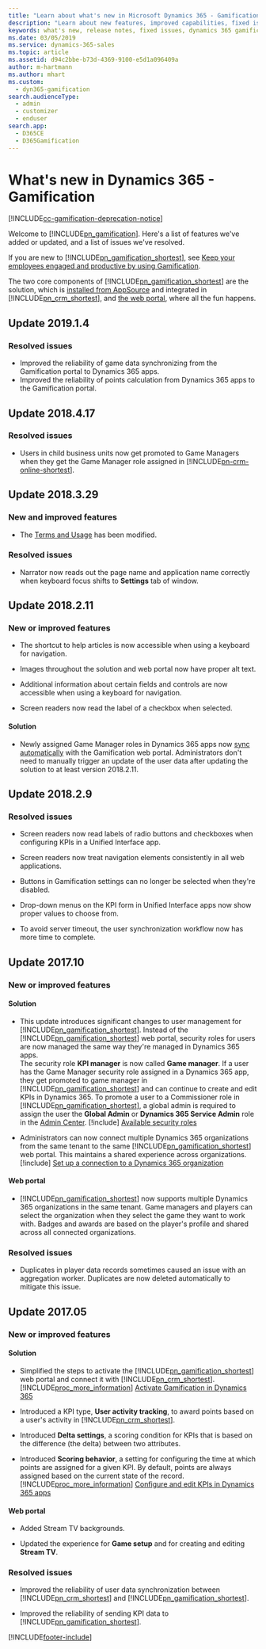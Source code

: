 ```yaml
---
title: "Learn about what's new in Microsoft Dynamics 365 - Gamification and the issues addressed by the team. | Microsoft Docs"
description: "Learn about new features, improved capabilities, fixed issues in Dynamics 365 - Gamification."
keywords: what's new, release notes, fixed issues, dynamics 365 gamification
ms.date: 03/05/2019
ms.service: dynamics-365-sales
ms.topic: article
ms.assetid: d94c2bbe-b73d-4369-9100-e5d1a096409a
author: m-hartmann
ms.author: mhart
ms.custom: 
  - dyn365-gamification
search.audienceType: 
  - admin
  - customizer
  - enduser
search.app: 
  - D365CE
  - D365Gamification
---
```


# What's new in Dynamics 365 - Gamification

[!INCLUDE[cc-gamification-deprecation-notice](../includes/cc-gamification-deprecation-notice.md)]

Welcome to [!INCLUDE[pn_gamification](../includes/pn-gamification.md)]. Here's a list of features we've added or updated, and a list of issues we've resolved.  

If you are new to [!INCLUDE[pn_gamification_shortest](../includes/pn-gamification-shortest.md)], see [Keep your employees engaged and productive by using Gamification](increase-employee-productivity.md).

The two core components of [!INCLUDE[pn_gamification_shortest](../includes/pn-gamification-shortest.md)] are the solution, which is [installed from AppSource](https://go.microsoft.com/fwlink/p/?linkid=830919) and integrated in [!INCLUDE[pn_crm_shortest](../includes/pn-crm-2016-shortest.md)], and [the web portal](https://go.microsoft.com/fwlink/p/?linkid=830344), where all the fun happens.

## Update 2019.1.4

### Resolved issues
- Improved the reliability of game data synchronizing from the Gamification portal to Dynamics 365 apps.
- Improved the reliability of points calculation from Dynamics 365 apps to the Gamification portal.

## Update 2018.4.17 

### Resolved issues

- Users in child business units now get promoted to Game Managers when they get the Game Manager role assigned in [!INCLUDE[pn-crm-online-shortest](../includes/pn-crm-online-shortest.md)].

## Update 2018.3.29

### New and improved features

- The [Terms and Usage](../legal/supp-dynamics365-gamification.md) has been modified. 

### Resolved issues

- Narrator now reads out the page name and application name correctly when keyboard focus shifts to **Settings** tab of window.


## Update 2018.2.11

### New or improved features

- The shortcut to help articles is now accessible when using a keyboard for navigation.

- Images throughout the solution and web portal now have proper alt text.

- Additional information about certain fields and controls are now accessible when using a keyboard for navigation.

- Screen readers now read the label of a checkbox when selected.

#### Solution

- Newly assigned Game Manager roles in Dynamics 365 apps now [sync automatically](understand-security-roles.md#available-security-roles) with the Gamification web portal. Administrators don't need to manually trigger an update of the user data after updating the solution to at least version 2018.2.11.

## Update 2018.2.9

### Resolved issues

- Screen readers now read labels of radio buttons and checkboxes when configuring KPIs in a Unified Interface app. 

- Screen readers now treat navigation elements consistently in all web applications.

- Buttons in Gamification settings can no longer be selected when they're disabled.

- Drop-down menus on the KPI form in Unified Interface apps now show proper values to choose from.

- To avoid server timeout, the user synchronization workflow now has more time to complete. 

## Update 2017.10

### New or improved features

#### Solution

- This update introduces significant changes to user management for [!INCLUDE[pn_gamification_shortest](../includes/pn-gamification-shortest.md)]. Instead of the [!INCLUDE[pn_gamification_shortest](../includes/pn-gamification-shortest.md)] web portal, security roles for users are now managed the same way they're managed in Dynamics 365 apps.  
  The security role **KPI manager** is now called **Game manager**. If a user has the Game Manager security role assigned in a Dynamics 365 app, they get promoted to game manager in [!INCLUDE[pn_gamification_shortest](../includes/pn-gamification-shortest.md)] and can continue to create and edit KPIs in Dynamics 365.
  To promote a user to a Commissioner role in [!INCLUDE[pn_gamification_shortest](../includes/pn-gamification-shortest.md)], a global admin is required to assign the user the **Global Admin** or **Dynamics 365 Service Admin** role in the [Admin Center](https://admin.microsoft.com). 
  [!include[](../includes/proc-more-information.md)] [Available security roles](understand-security-roles.md)

- Administrators can now connect multiple Dynamics 365 organizations from the same tenant to the same [!INCLUDE[pn_gamification_shortest](../includes/pn-gamification-shortest.md)] web portal. This maintains a shared experience across organizations. [!include[](../includes/proc-more-information.md)] [Set up a connection to a Dynamics 365 organization](manage-gamification-in-dynamics-365-online.md)


#### Web portal

- [!INCLUDE[pn_gamification_shortest](../includes/pn-gamification-shortest.md)] now supports multiple Dynamics 365 organizations in the same tenant. Game managers and players can select the organization when they select the game they want to work with. Badges and awards are based on the player's profile and shared across all connected organizations.


### Resolved issues

- Duplicates in player data records sometimes caused an issue with an aggregation worker. Duplicates are now deleted automatically to mitigate this issue.

## Update 2017.05

### New or improved features

#### Solution

- Simplified the steps to activate the [!INCLUDE[pn_gamification_shortest](../includes/pn-gamification-shortest.md)] web portal and connect it with [!INCLUDE[pn_crm_shortest](../includes/pn-crm-2016-shortest.md)]. [!INCLUDE[proc_more_information](../includes/proc-more-information-md.md)]
  [Activate Gamification in Dynamics 365](manage-gamification-in-dynamics-365-online.md)

- Introduced a KPI type, **User activity tracking**, to award points based on a user's activity in [!INCLUDE[pn_crm_shortest](../includes/pn-crm-2016-shortest.md)].

- Introduced **Delta settings**, a scoring condition for KPIs that is based on the difference (the delta) between two attributes.

- Introduced **Scoring behavior**, a setting for configuring the time at which points are assigned for a given KPI. By default, points are always assigned based on the current state of the record. [!INCLUDE[proc_more_information](../includes/proc-more-information-md.md)]
  [Configure and edit KPIs in Dynamics 365 apps](configure-kpis.md)

#### Web portal

- Added Stream TV backgrounds.

- Updated the experience for **Game setup** and for creating and editing **Stream TV**.


### Resolved issues

- Improved the reliability of user data synchronization between [!INCLUDE[pn_crm_shortest](../includes/pn-crm-2016-shortest.md)] and [!INCLUDE[pn_gamification_shortest](../includes/pn-gamification-shortest.md)].

- Improved the reliability of sending KPI data to [!INCLUDE[pn_gamification_shortest](../includes/pn-gamification-shortest.md)].




[!INCLUDE[footer-include](../includes/footer-banner.md)]

